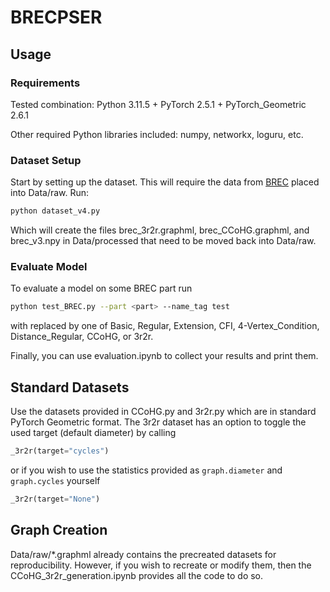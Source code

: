 # BRECPSER

## Usage

### Requirements

Tested combination: Python 3.11.5 + PyTorch 2.5.1 + PyTorch_Geometric 2.6.1

Other required Python libraries included: numpy, networkx, loguru, etc.

### Dataset Setup

Start by setting up the dataset. This will require the data from [BREC](https://github.com/GraphPKU/BREC/tree/Release/customize/Data/raw) placed into Data/raw. Run:

```bash
python dataset_v4.py
```

Which will create the files brec_3r2r.graphml, brec_CCoHG.graphml, and brec_v3.npy in Data/processed that need to be moved back into Data/raw.

### Evaluate Model

To evaluate a model on some BREC part run 

```bash
python test_BREC.py --part <part> --name_tag test
```

with <part> replaced by one of Basic, Regular, Extension, CFI, 4-Vertex_Condition, Distance_Regular, CCoHG, or 3r2r.

Finally, you can use evaluation.ipynb to collect your results and print them.

## Standard Datasets

Use the datasets provided in CCoHG.py and 3r2r.py which are in standard PyTorch Geometric format. The 3r2r dataset has an option to toggle the used target (default diameter) by calling

```python
_3r2r(target="cycles")
```

or if you wish to use the statistics provided as `graph.diameter` and `graph.cycles` yourself

```python
_3r2r(target="None")
```

## Graph Creation

Data/raw/*.graphml already contains the precreated datasets for reproducibility. However, if you wish to recreate or modify them, then the CCoHG_3r2r_generation.ipynb provides all the code to do so.
